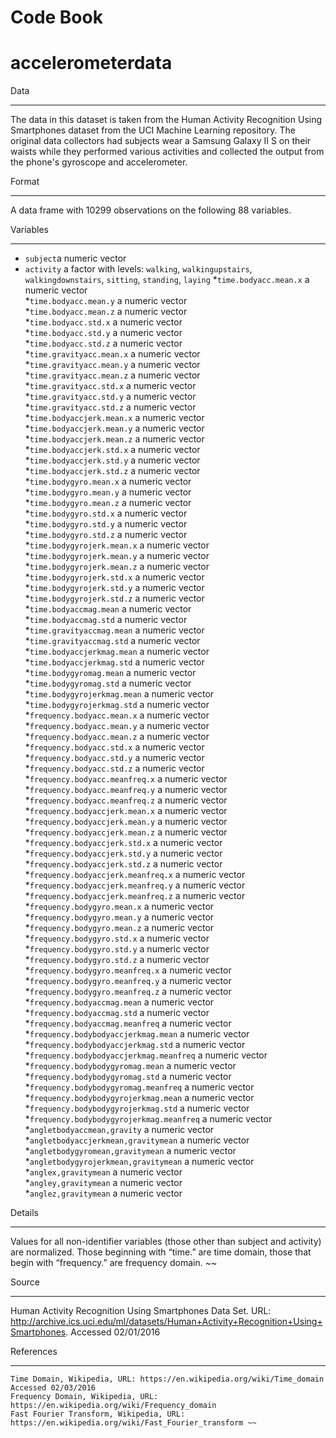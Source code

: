 Code Book
==========

accelerometerdata
==================


Data
____
 The data in this dataset is taken from the Human Activity Recognition Using Smartphones dataset from the UCI Machine Learning repository.  The original data collectors had subjects wear a Samsung Galaxy II S on their waists while they performed various activities and collected the output from the phone's gyroscope and accelerometer.
  
    
Format
_______
  A data frame with 10299 observations on the following 88 variables.
  
    
Variables
_________
* `subject`a numeric vector    
* `activity` a factor with levels: `walking`, `walkingupstairs`, `walkingdownstairs`, `sitting`, `standing`, `laying`
*`time.bodyacc.mean.x` a numeric vector    
*`time.bodyacc.mean.y` a numeric vector    
*`time.bodyacc.mean.z` a numeric vector    
*`time.bodyacc.std.x` a numeric vector    
*`time.bodyacc.std.y` a numeric vector    
*`time.bodyacc.std.z` a numeric vector    
*`time.gravityacc.mean.x` a numeric vector    
*`time.gravityacc.mean.y` a numeric vector    
*`time.gravityacc.mean.z` a numeric vector    
*`time.gravityacc.std.x` a numeric vector    
*`time.gravityacc.std.y` a numeric vector    
*`time.gravityacc.std.z` a numeric vector    
*`time.bodyaccjerk.mean.x` a numeric vector    
*`time.bodyaccjerk.mean.y` a numeric vector    
*`time.bodyaccjerk.mean.z` a numeric vector    
*`time.bodyaccjerk.std.x` a numeric vector    
*`time.bodyaccjerk.std.y` a numeric vector    
*`time.bodyaccjerk.std.z` a numeric vector    
*`time.bodygyro.mean.x` a numeric vector    
*`time.bodygyro.mean.y` a numeric vector    
*`time.bodygyro.mean.z` a numeric vector    
*`time.bodygyro.std.x` a numeric vector    
*`time.bodygyro.std.y` a numeric vector    
*`time.bodygyro.std.z` a numeric vector    
*`time.bodygyrojerk.mean.x` a numeric vector    
*`time.bodygyrojerk.mean.y` a numeric vector    
*`time.bodygyrojerk.mean.z` a numeric vector    
*`time.bodygyrojerk.std.x` a numeric vector    
*`time.bodygyrojerk.std.y` a numeric vector    
*`time.bodygyrojerk.std.z` a numeric vector    
*`time.bodyaccmag.mean` a numeric vector    
*`time.bodyaccmag.std` a numeric vector    
*`time.gravityaccmag.mean` a numeric vector    
*`time.gravityaccmag.std` a numeric vector    
*`time.bodyaccjerkmag.mean` a numeric vector    
*`time.bodyaccjerkmag.std` a numeric vector    
*`time.bodygyromag.mean` a numeric vector    
*`time.bodygyromag.std` a numeric vector    
*`time.bodygyrojerkmag.mean` a numeric vector    
*`time.bodygyrojerkmag.std` a numeric vector    
*`frequency.bodyacc.mean.x` a numeric vector    
*`frequency.bodyacc.mean.y` a numeric vector    
*`frequency.bodyacc.mean.z` a numeric vector    
*`frequency.bodyacc.std.x` a numeric vector     
*`frequency.bodyacc.std.y` a numeric vector    
*`frequency.bodyacc.std.z` a numeric vector    
*`frequency.bodyacc.meanfreq.x` a numeric vector    
*`frequency.bodyacc.meanfreq.y` a numeric vector    
*`frequency.bodyacc.meanfreq.z` a numeric vector    
*`frequency.bodyaccjerk.mean.x` a numeric vector    
*`frequency.bodyaccjerk.mean.y` a numeric vector    
*`frequency.bodyaccjerk.mean.z` a numeric vector    
*`frequency.bodyaccjerk.std.x` a numeric vector    
*`frequency.bodyaccjerk.std.y` a numeric vector    
*`frequency.bodyaccjerk.std.z` a numeric vector    
*`frequency.bodyaccjerk.meanfreq.x` a numeric vector    
*`frequency.bodyaccjerk.meanfreq.y` a numeric vector    
*`frequency.bodyaccjerk.meanfreq.z` a numeric vector    
*`frequency.bodygyro.mean.x` a numeric vector    
*`frequency.bodygyro.mean.y` a numeric vector    
*`frequency.bodygyro.mean.z` a numeric vector    
*`frequency.bodygyro.std.x` a numeric vector    
*`frequency.bodygyro.std.y` a numeric vector    
*`frequency.bodygyro.std.z` a numeric vector    
*`frequency.bodygyro.meanfreq.x` a numeric vector    
*`frequency.bodygyro.meanfreq.y` a numeric vector    
*`frequency.bodygyro.meanfreq.z` a numeric vector    
*`frequency.bodyaccmag.mean` a numeric vector    
*`frequency.bodyaccmag.std` a numeric vector    
*`frequency.bodyaccmag.meanfreq` a numeric vector    
*`frequency.bodybodyaccjerkmag.mean` a numeric vector    
*`frequency.bodybodyaccjerkmag.std` a numeric vector    
*`frequency.bodybodyaccjerkmag.meanfreq` a numeric vector    
*`frequency.bodybodygyromag.mean` a numeric vector    
*`frequency.bodybodygyromag.std` a numeric vector    
*`frequency.bodybodygyromag.meanfreq` a numeric vector    
*`frequency.bodybodygyrojerkmag.mean` a numeric vector    
*`frequency.bodybodygyrojerkmag.std` a numeric vector    
*`frequency.bodybodygyrojerkmag.meanfreq` a numeric vector    
*`angletbodyaccmean,gravity` a numeric vector    
*`angletbodyaccjerkmean,gravitymean` a numeric vector    
*`angletbodygyromean,gravitymean` a numeric vector    
*`angletbodygyrojerkmean,gravitymean` a numeric vector    
*`anglex,gravitymean` a numeric vector    
*`angley,gravitymean` a numeric vector    
*`anglez,gravitymean` a numeric vector    
 
Details
________
Values for all non-identifier variables (those other than subject and activity) are normalized.  Those beginning with “time.” are time domain, those that begin with “frequency.” are frequency domain. ~~

Source
______
Human Activity Recognition Using Smartphones Data Set. URL: http://archive.ics.uci.edu/ml/datasets/Human+Activity+Recognition+Using+Smartphones. Accessed 02/01/2016

References
__________
    Time Domain, Wikipedia, URL: https://en.wikipedia.org/wiki/Time_domain Accessed 02/03/2016
	Frequency Domain, Wikipedia, URL: https://en.wikipedia.org/wiki/Frequency_domain
	Fast Fourier Transform, Wikipedia, URL: https://en.wikipedia.org/wiki/Fast_Fourier_transform ~~
